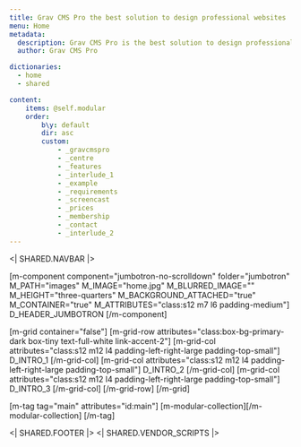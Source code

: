 ```yaml
---
title: Grav CMS Pro the best solution to design professional websites
menu: Home
metadata:
  description: Grav CMS Pro is the best solution to design professional websites. It is built on top of Grav open source Content Management System and Materialize framework
  author: Grav CMS Pro

dictionaries:
  - home
  - shared

content:
    items: @self.modular
    order:
        b\y: default
        dir: asc
        custom:
            - _gravcmspro
            - _centre
            - _features
            - _interlude_1
            - _example
            - _requirements
            - _screencast
            - _prices
            - _membership
            - _contact
            - _interlude_2
---
```


<| SHARED.NAVBAR |>


[m-component component="jumbotron-no-scrolldown" folder="jumbotron" M_PATH="images" M_IMAGE="home.jpg" M_BLURRED_IMAGE=""  M_HEIGHT="three-quarters" M_BACKGROUND_ATTACHED="true" M_CONTAINER="true" M_ATTRIBUTES="class:s12 m7 l6 padding-medium"]  
  D_HEADER_JUMBOTRON
[/m-component]

[m-grid container="false"]
  [m-grid-row attributes="class:box-bg-primary-dark box-tiny text-full-white link-accent-2"]
    [m-grid-col attributes="class:s12 m12 l4 padding-left-right-large padding-top-small"]
      D_INTRO_1
    [/m-grid-col]
    [m-grid-col attributes="class:s12 m12 l4 padding-left-right-large padding-top-small"]
      D_INTRO_2
    [/m-grid-col]
    [m-grid-col attributes="class:s12 m12 l4 padding-left-right-large padding-top-small"]
      D_INTRO_3
    [/m-grid-col]
  [/m-grid-row]
[/m-grid]

[m-tag tag="main" attributes="id:main"]
  [m-modular-collection][/m-modular-collection]
[/m-tag]

<| SHARED.FOOTER |>
<| SHARED.VENDOR_SCRIPTS |>
